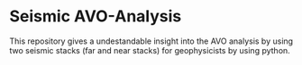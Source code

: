 # Seismic AVO-Analysis
This repository gives a undestandable insight into the AVO analysis by using two seismic stacks (far and near stacks) for geophysicists by using python.

